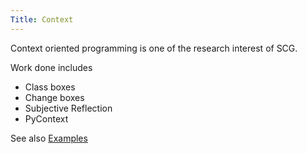 ```yaml
---
Title: Context
---
```


Context oriented programming is one of the research interest of SCG.

Work done includes


-  Class boxes
-  Change boxes
-  Subjective Reflection
-  PyContext

See also [Examples](%base_url%/wiki/projects/archive/context/examples)
